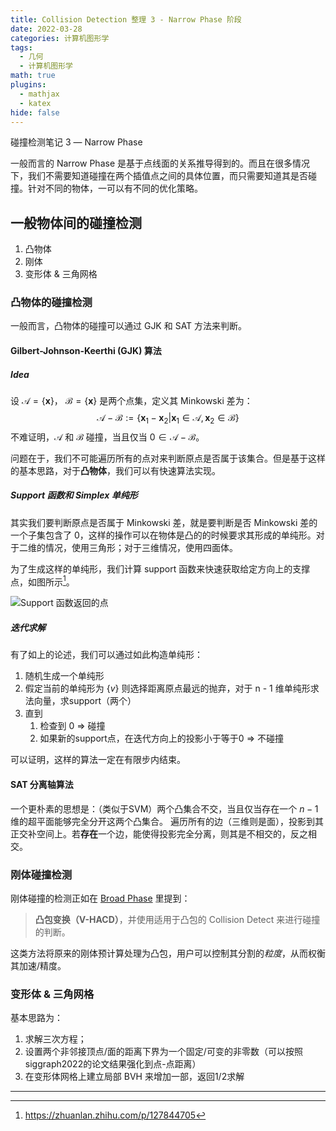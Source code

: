```yaml
---
title: Collision Detection 整理 3 - Narrow Phase 阶段
date: 2022-03-28
categories: 计算机图形学
tags:
  - 几何
  - 计算机图形学
math: true
plugins:
  - mathjax
  - katex
hide: false
---
```


碰撞检测笔记 3 — Narrow Phase

<!-- more -->

一般而言的 Narrow Phase 是基于点线面的关系推导得到的。而且在很多情况下，我们不需要知道碰撞在两个插值点之间的具体位置，而只需要知道其是否碰撞。针对不同的物体，一可以有不同的优化策略。

## 一般物体间的碰撞检测

1. 凸物体
2. 刚体
3. 变形体 & 三角网格

### 凸物体的碰撞检测

一般而言，凸物体的碰撞可以通过 GJK 和 SAT 方法来判断。

#### Gilbert-Johnson-Keerthi (GJK) 算法

##### Idea

设 $\mathcal A = \{\mathbf x\}$， $\mathcal B = \{\mathbf x\}$ 是两个点集，定义其 Minkowski 差为：
$$
\mathcal A - \mathcal B :=\{\mathbf x_1 - \mathbf x_2| \mathbf x_1 \in \mathcal A, \mathbf x_2 \in \mathcal B \}
$$
不难证明，$\mathcal A$ 和 $\mathcal B$ 碰撞，当且仅当 $0 \in \mathcal A - \mathcal B$。

问题在于，我们不可能遍历所有的点对来判断原点是否属于该集合。但是基于这样的基本思路，对于**凸物体**，我们可以有快速算法实现。

##### Support 函数和 Simplex 单纯形

其实我们要判断原点是否属于 Minkowski 差，就是要判断是否 Minkowski 差的一个子集包含了 $0$，这样的操作可以在物体是凸的的时候要求其形成的单纯形。对于二维的情况，使用三角形；对于三维情况，使用四面体。

为了生成这样的单纯形，我们计算 support 函数来快速获取给定方向上的支撑点，如图所示[^1]。

![Support 函数返回的点](https://pic1.zhimg.com/80/v2-2ac6f479d9ba1510b75d89fd0dbb56f0_1440w.jpg)



##### 迭代求解

有了如上的论述，我们可以通过如此构造单纯形：

1. 随机生成一个单纯形
2. 假定当前的单纯形为 $\{v\}$ 则选择距离原点最远的抛弃，对于 n - 1 维单纯形求法向量，求support（两个）
3. 直到
   1. 检查到 0 => 碰撞
   2. 如果新的support点，在迭代方向上的投影小于等于0 => 不碰撞

可以证明，这样的算法一定在有限步内结束。

#### SAT 分离轴算法

一个更朴素的思想是：（类似于SVM）两个凸集合不交，当且仅当存在一个 $n - 1$ 维的超平面能够完全分开这两个凸集合。 遍历所有的边（三维则是面），投影到其正交补空间上。若**存在**一个边，能使得投影完全分离，则其是不相交的，反之相交。

### 刚体碰撞检测

刚体碰撞的检测正如在 [Broad Phase](BroadPhase) 里提到：

> **凸包变换（V-HACD）**，并使用适用于凸包的 Collision Detect 来进行碰撞的判断。

这类方法将原来的刚体预计算处理为凸包，用户可以控制其分割的*粒度*，从而权衡其加速/精度。

### 变形体 & 三角网格

基本思路为：

1. 求解三次方程；
2. 设置两个非邻接顶点/面的距离下界为一个固定/可变的非零数（可以按照siggraph2022的论文结果强化到点-点距离）
3. 在变形体网格上建立局部 BVH 来增加一部，返回1/2求解


---

[^1]:https://zhuanlan.zhihu.com/p/127844705
